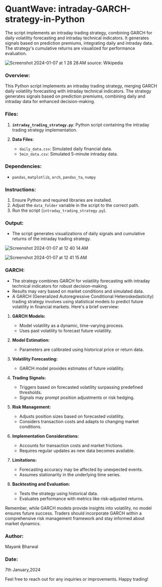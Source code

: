 # QuantWave: intraday-GARCH-strategy-in-Python
The script implements an intraday trading strategy, combining GARCH for daily volatility forecasting and intraday technical indicators. It generates signals based on prediction premiums, integrating daily and intraday data. The strategy's cumulative returns are visualized for performance evaluation.

![Screenshot 2024-01-07 at 1 28 28 AM](https://github.com/mayank-bharwal/Intraday-GARCH-strategy-in-Python/assets/119955673/517eaee0-75dd-4bdd-a2fe-ab4b1b47d96e)
source: Wikipedia



### Overview:
This Python script implements an intraday trading strategy, merging GARCH daily volatility forecasting with intraday technical indicators. The strategy generates signals based on prediction premiums, combining daily and intraday data for enhanced decision-making.


### Files:
1. **`intraday_trading_strategy.py`**: Python script containing the intraday trading strategy implementation.

2. **Data Files**:
   - `daily_data.csv`: Simulated daily financial data.
   - `5min_data.csv`: Simulated 5-minute intraday data.

### Dependencies:
- `pandas`, `matplotlib`, `arch`, `pandas_ta`, `numpy`

### Instructions:
1. Ensure Python and required libraries are installed.
2. Adjust the `data_folder` variable in the script to the correct path.
3. Run the script (`intraday_trading_strategy.py`).

### Output:
- The script generates visualizations of daily signals and cumulative returns of the intraday trading strategy.

![Screenshot 2024-01-07 at 12 40 14 AM](https://github.com/mayank-bharwal/Intraday-GARCH-strategy-in-Python/assets/119955673/16e51cde-f4a8-43a0-a2b6-35b8f803b91b)


![Screenshot 2024-01-07 at 12 41 15 AM](https://github.com/mayank-bharwal/Intraday-GARCH-strategy-in-Python/assets/119955673/5b2bbe4e-717a-439f-b75d-f1ac65b27127)


### GARCH:
- The strategy combines GARCH for volatility forecasting with intraday technical indicators for robust decision-making.
- Results may vary based on market conditions and simulated data.
- A GARCH (Generalized Autoregressive Conditional Heteroskedasticity) trading strategy involves using statistical models to predict future volatility in financial markets. Here's a brief overview:

1. **GARCH Models:**
   - Model volatility as a dynamic, time-varying process.
   - Uses past volatility to forecast future volatility.

2. **Model Estimation:**
   - Parameters are calibrated using historical price or return data.

3. **Volatility Forecasting:**
   - GARCH model provides estimates of future volatility.

4. **Trading Signals:**
   - Triggers based on forecasted volatility surpassing predefined thresholds.
   - Signals may prompt position adjustments or risk hedging.

5. **Risk Management:**
   - Adjusts position sizes based on forecasted volatility.
   - Considers transaction costs and adapts to changing market conditions.

6. **Implementation Considerations:**
   - Accounts for transaction costs and market frictions.
   - Requires regular updates as new data becomes available.

7. **Limitations:**
   - Forecasting accuracy may be affected by unexpected events.
   - Assumes stationarity in the underlying time series.

8. **Backtesting and Evaluation:**
   - Tests the strategy using historical data.
   - Evaluates performance with metrics like risk-adjusted returns.

Remember, while GARCH models provide insights into volatility, no model ensures future success. Traders should incorporate GARCH within a comprehensive risk management framework and stay informed about market dynamics.



### Author:
Mayank Bharwal

### Date:
7th January,2024

Feel free to reach out for any inquiries or improvements. 
Happy trading!
